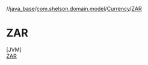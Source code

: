 //[java_base](../../../../index.md)/[com.shelson.domain.model](../../index.md)/[Currency](../index.md)/[ZAR](index.md)

# ZAR

[JVM]\
[ZAR](index.md)
